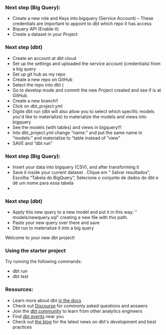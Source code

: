 
### Next step (Big Query):
- Create a new role and Keys into bigquery (Service Account) – These credentials are important to appoint to dbt which repo it has access
- Biquery API (Enable it)
- Create a dataset in your Project
 

### Next step (dbt)
- Create an account at dbt cloud
- Set up the settings and uploaded the service account (credentials) from a big query
- Set up git hub as my repo
- Create a new repo on GitHub
- Select the repo into dbt (
- Go to develop mode and commit the new Project created and see if is at GitHub.
- Create a new branch!! 
- Click on  dbt_project.yml
- Digite dbt run (dbt will also allow you to select which specific models you'd like to materialize) to materialize the models and views into bigquery
- See the models (with tables)  and views in bigquery!!!
- Into dbt_project.yml change “name:” and put the same name in “models:” and materialize to “table instead of “view”
- SAVE and  “dbt run”

### Next step (Big Query):
- Insert  your data into bigquery (CSV), and after transforming it
- Save it inside your current dataset . Clique em “ Salvar resultados”,  Escolha “Tabela do BigQuery”, Selecione o  conjunto de dados do dbt e dê um nome para essa tabela
- 
### Next step (dbt)
- Apply this new query to a new model and put it in this way: “ models/newquery.sql” creating a new file with this path.
- Paste your new query over there and save
- Dbt run to materialize it into a big query





Welcome to your new dbt project!

### Using the starter project

Try running the following commands:
- dbt run
- dbt test


### Resources:
- Learn more about dbt [in the docs](https://docs.getdbt.com/docs/introduction)
- Check out [Discourse](https://discourse.getdbt.com/) for commonly asked questions and answers
- Join the [dbt community](http://community.getbdt.com/) to learn from other analytics engineers
- Find [dbt events](https://events.getdbt.com) near you
- Check out [the blog](https://blog.getdbt.com/) for the latest news on dbt's development and best practices

